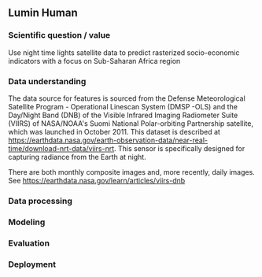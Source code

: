 ## Lumin Human

### Scientific question / value
Use night time lights satellite data to predict rasterized socio-economic indicators with a focus on Sub-Saharan Africa region

### Data understanding

The data source for features is sourced from the Defense Meteorological Satellite Program - Operational Linescan System (DMSP -OLS) and the Day/Night Band (DNB) of the Visible Infrared Imaging Radiometer Suite (VIIRS) of NASA/NOAA's Suomi National Polar-orbiting Partnership satellite, which was launched in October 2011. This dataset is described at https://earthdata.nasa.gov/earth-observation-data/near-real-time/download-nrt-data/viirs-nrt. This sensor is specifically designed for capturing radiance from the Earth at night.

There are both monthly composite images and, more recently, daily images. See https://earthdata.nasa.gov/learn/articles/viirs-dnb


### Data processing



### Modeling



### Evaluation



### Deployment
